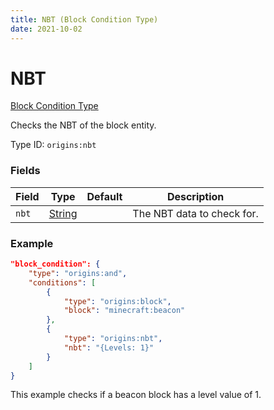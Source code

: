 ```yaml
---
title: NBT (Block Condition Type)
date: 2021-10-02
---
```


# NBT

[Block Condition Type](../block_condition_types.md)

Checks the NBT of the block entity.

Type ID: `origins:nbt`

### Fields

Field | Type | Default | Description
------|------|---------|-------------
`nbt` | [String](../data_types/string.md) | | The NBT data to check for.

### Example
```json
"block_condition": {
    "type": "origins:and",
    "conditions": [
        {
            "type": "origins:block",
            "block": "minecraft:beacon"
        },
        {
            "type": "origins:nbt",
            "nbt": "{Levels: 1}"
        }
    ]
}
```
This example checks if a beacon block has a level value of 1.